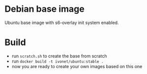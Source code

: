 # Debian base image

Ubuntu base image with s6-overlay init system enabled.


# Build 

* run `scratch.sh` to create the base from scratch
* run `docker build -t ivonet/ubuntu:stable .` 
* now you are ready to create your own images based on this one
